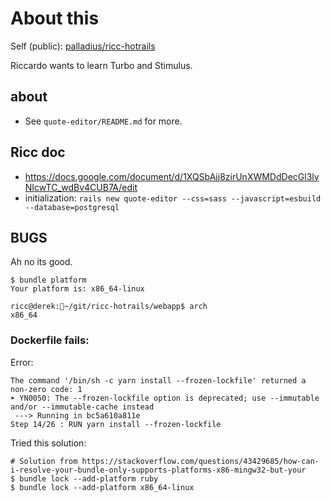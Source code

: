 # About this

Self (public): [palladius/ricc-hotrails](https://github.com/palladius/ricc-hotrails/)

Riccardo wants to learn Turbo and Stimulus.

## about

* See `quote-editor/README.md` for more.

## Ricc doc

* https://docs.google.com/document/d/1XQSbAjj8zirUnXWMDdDecGl3lyNIcwTC_wdBv4CUB7A/edit
* initialization: `rails new quote-editor --css=sass --javascript=esbuild --database=postgresql`

## BUGS

Ah no its good.

```
$ bundle platform
Your platform is: x86_64-linux

ricc@derek:🏡~/git/ricc-hotrails/webapp$ arch
x86_64
```

### Dockerfile fails:

Error:

```
The command '/bin/sh -c yarn install --frozen-lockfile' returned a non-zero code: 1
➤ YN0050: The --frozen-lockfile option is deprecated; use --immutable and/or --immutable-cache instead
 ---> Running in bc5a610a811e
Step 14/26 : RUN yarn install --frozen-lockfile
```

Tried this solution:

```
# Solution from https://stackoverflow.com/questions/43429685/how-can-i-resolve-your-bundle-only-supports-platforms-x86-mingw32-but-your
$ bundle lock --add-platform ruby
$ bundle lock --add-platform x86_64-linux
```
